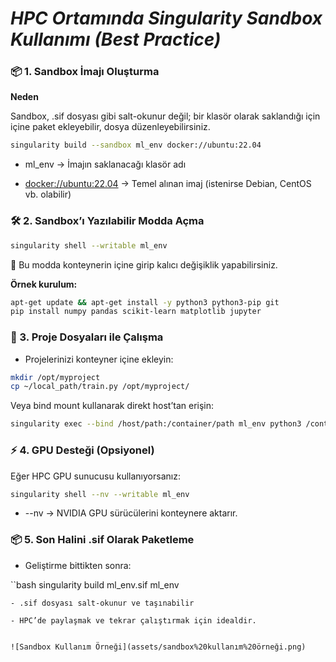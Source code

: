 # _HPC Ortamında Singularity Sandbox Kullanımı (Best Practice)_

### 📦 1. Sandbox İmajı Oluşturma
**Neden**

Sandbox, .sif dosyası gibi salt-okunur değil; bir klasör olarak saklandığı için içine paket ekleyebilir, dosya düzenleyebilirsiniz.

```bash
singularity build --sandbox ml_env docker://ubuntu:22.04
```

- ml_env → İmajın saklanacağı klasör adı

- <docker://ubuntu:22.04> → Temel alınan imaj (istenirse Debian, CentOS vb. olabilir)

### 🛠 2. Sandbox’ı Yazılabilir Modda Açma

```bash
singularity shell --writable ml_env
```
📌 Bu modda konteynerin içine girip kalıcı değişiklik yapabilirsiniz.

**Örnek kurulum:**
```bash
apt-get update && apt-get install -y python3 python3-pip git
pip install numpy pandas scikit-learn matplotlib jupyter
```

### 📂 3. Proje Dosyaları ile Çalışma

- Projelerinizi konteyner içine ekleyin:

```bash
mkdir /opt/myproject
cp ~/local_path/train.py /opt/myproject/
```

Veya bind mount kullanarak direkt host’tan erişin:

```bash
singularity exec --bind /host/path:/container/path ml_env python3 /container/path/train.py
```

### ⚡ 4. GPU Desteği (Opsiyonel)
Eğer HPC GPU sunucusu kullanıyorsanız:

```bash
singularity shell --nv --writable ml_env
```
- --nv → NVIDIA GPU sürücülerini konteynere aktarır.

### 📦 5. Son Halini .sif Olarak Paketleme
- Geliştirme bittikten sonra:

``bash
singularity build ml_env.sif ml_env
```
- .sif dosyası salt-okunur ve taşınabilir

- HPC’de paylaşmak ve tekrar çalıştırmak için idealdir.


![Sandbox Kullanım Örneği](assets/sandbox%20kullanım%20örneği.png)

